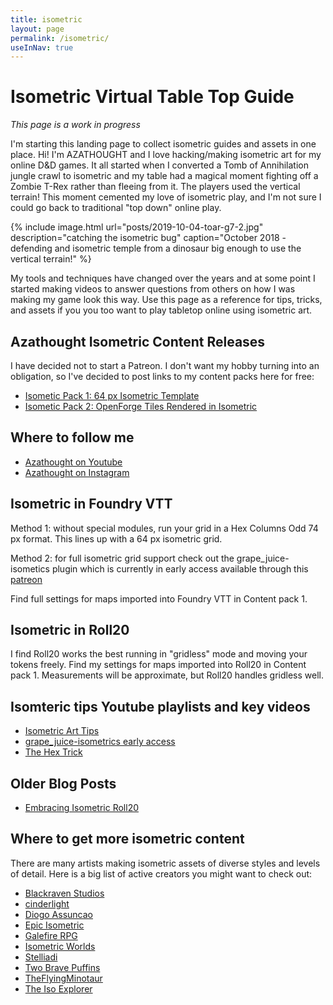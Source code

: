 ```yaml
---
title: isometric
layout: page
permalink: /isometric/
useInNav: true
---
```


# Isometric Virtual Table Top Guide

*This page is a work in progress*

I'm starting this landing page to collect isometric guides and assets in one place.  Hi! I'm AZATHOUGHT and I love hacking/making isometric art for my online D&D games. It all started when I converted a Tomb of Annihilation jungle crawl to isometric and my table had a magical moment fighting off a Zombie T-Rex rather than fleeing from it. The players used the vertical terrain! This moment cemented my love of isometric play, and I'm not sure I could go back to traditional "top down" online play.

{% include image.html url="posts/2019-10-04-toar-g7-2.jpg" description="catching the isometric bug" caption="October 2018 - defending and isometric temple from a dinosaur big enough to use the vertical terrain!" %}

My tools and techniques have changed over the years and at some point I started making videos to answer questions from others on how I was making my game look this way.  Use this page as a reference for tips, tricks, and assets if you you too want to play tabletop  online using isometric art.

## Azathought Isometric Content Releases
I have decided not to start a Patreon. I don't want my hobby turning into an obligation, so I've decided to post links to my content packs here for free:
* [Isometic Pack 1: 64 px Isometric Template](/isometric-pack-1/)
* [Isometic Pack 2: OpenForge Tiles Rendered in Isometric](/isometric-pack-2/)

## Where to follow me
* [Azathought on Youtube](https://www.youtube.com/azathought-games)
* [Azathought on Instagram](https://www.instagram.com/azathought_games/)

## Isometric in Foundry VTT
Method 1: without special modules, run your grid in a Hex Columns Odd 74 px format. This lines up with a 64 px isometric grid.

Method 2: for full isometric grid support check out the grape_juice-isometics plugin which is currently in early access available through this [patreon](https://www.patreon.com/foundry_grape_juice)

Find full settings for maps imported into Foundry VTT in Content pack 1.

## Isometric in Roll20
I find Roll20 works the best running in "gridless" mode and moving your tokens freely.  Find my settings for maps imported into Roll20 in Content pack 1. Measurements will be approximate, but Roll20 handles gridless well.

## Isomteric tips Youtube playlists and key videos
* [Isometric Art Tips](https://www.youtube.com/playlist?list=PLwozL5pYIL5RD3-1D9EHuHaUrHg1vb_pz)
* [grape_juice-isometrics early access](https://www.youtube.com/watch?v=2MAp3t3bZjo)
* [The Hex Trick](https://www.youtube.com/watch?v=AHRvKMuQbDg)

## Older Blog Posts
* [Embracing Isometric Roll20](/embracing-isometric-roll20/)

## Where to get more isometric content
There are many artists making isometric assets of diverse styles and levels of detail. Here is a big list of active creators you might want to check out:

* [Blackraven Studios](https://www.patreon.com/BlackravenStudios)
* [cinderlight](https://www.patreon.com/cinderlight)
* [Diogo Assuncao](https://www.patreon.com/diogottrpg)
* [Epic Isometric](https://www.patreon.com/epicisometric)
* [Galefire RPG](https://galefirerpg.itch.io/)
* [Isometric Worlds](https://www.patreon.com/isometricworlds)
* [Stelliadi](https://www.patreon.com/stelliadi_isometric)
* [Two Brave Puffins](https://www.patreon.com/TwoBravePuffins)
* [TheFlyingMinotaur](https://www.patreon.com/user?u=7285440)
* [The Iso Explorer](https://www.patreon.com/theisoexplorer)